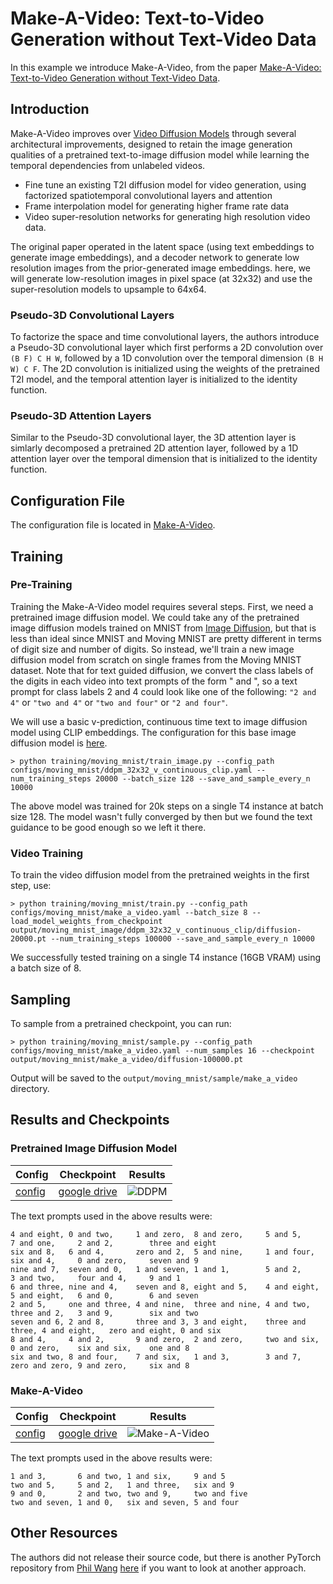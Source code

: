 # Make-A-Video: Text-to-Video Generation without Text-Video Data

In this example we introduce Make-A-Video, from the paper [Make-A-Video: Text-to-Video Generation without Text-Video Data](https://arxiv.org/abs/2209.14792).

## Introduction

Make-A-Video improves over [Video Diffusion Models](https://arxiv.org/abs/2204.03458) through several architectural improvements, designed to retain the image generation qualities of a pretrained text-to-image diffusion model while learning the temporal dependencies from unlabeled videos.

- Fine tune an existing T2I diffusion model for video generation, using factorized spatiotemporal convolutional layers and attention
- Frame interpolation model for generating higher frame rate data
- Video super-resolution networks for generating high resolution video data.

The original paper operated in the latent space (using text embeddings to generate image embeddings), and a decoder network to generate low resolution images from the prior-generated image embeddings. here, we will generate low-resolution images in pixel space (at 32x32) and use the super-resolution models to upsample to 64x64.

### Pseudo-3D Convolutional Layers

To factorize the space and time convolutional layers, the authors introduce a Pseudo-3D convolutional layer which first performs a 2D convolution over `(B F) C H W`, followed by a 1D convolution over the temporal dimension `(B H W) C F`. The 2D convolution is initialized using the weights of the pretrained T2I model, and the temporal attention layer is initialized to the identity function.

### Pseudo-3D Attention Layers

Similar to the Pseudo-3D convolutional layer, the 3D attention layer is simlarly decomposed
a pretrained 2D attention layer, followed by a 1D attention layer over the temporal dimension
that is initialized to the identity function.

## Configuration File

The configuration file is located in [Make-A-Video](https://github.com/swookey-thinky/video_diffusion/blob/main/configs/moving_mnist/make_a_video.yaml).

## Training

### Pre-Training
Training the Make-A-Video model requires several steps. First, we need a pretrained image diffusion model. We could take any of the pretrained image diffusion models trained on MNIST from [Image Diffusion](https://github.com/swookey-thinky/image_diffusion), but that is less than ideal since MNIST and Moving MNIST are pretty different in terms of digit size and number of digits. So instead, we'll train a new image diffusion model from scratch on single frames from the Moving MNIST dataset. Note that for text guided diffusion, we convert the class labels of the digits in each video into text prompts of the form "<first digit> and <second digit>", so a text prompt for class labels 2 and 4 could look like one of the following: `"2 and 4"` or `"two and 4"` or `"two and four"` or `"2 and four"`.

We will use a basic v-prediction, continuous time text to image diffusion model using CLIP embeddings. The configuration for this base image diffusion model is [here](https://github.com/swookey-thinky/video_diffusion/blob/main/configs/moving_mnist/ddpm_32x32_v_continuous_clip.yaml).

```
> python training/moving_mnist/train_image.py --config_path configs/moving_mnist/ddpm_32x32_v_continuous_clip.yaml --num_training_steps 20000 --batch_size 128 --save_and_sample_every_n 10000
```

The above model was trained for 20k steps on a single T4 instance at batch size 128. The model wasn't fully converged by then but we found the text guidance to be good enough so we left it there. 

### Video Training

To train the video diffusion model from the pretrained weights in the first step, use:

```
> python training/moving_mnist/train.py --config_path configs/moving_mnist/make_a_video.yaml --batch_size 8 --load_model_weights_from_checkpoint output/moving_mnist_image/ddpm_32x32_v_continuous_clip/diffusion-20000.pt --num_training_steps 100000 --save_and_sample_every_n 10000
```

We successfully tested training on a single T4 instance (16GB VRAM) using a batch size of 8.

## Sampling

To sample from a pretrained checkpoint, you can run:

```
> python training/moving_mnist/sample.py --config_path configs/moving_mnist/make_a_video.yaml --num_samples 16 --checkpoint output/moving_mnist/make_a_video/diffusion-100000.pt
```

Output will be saved to the `output/moving_mnist/sample/make_a_video` directory.

## Results and Checkpoints

### Pretrained Image Diffusion Model

| Config | Checkpoint | Results
| ------ | ---------- | -------
| [config](https://github.com/swookey-thinky/video_diffusion/blob/main/configs/moving_mnist/ddpm_32x32_v_continuous_clip.yaml) | [google drive](https://drive.google.com/file/d/18dw8zw63o9pI9FRPqnDVEdYXINBs_itV/view?usp=sharing) | ![DDPM](https://drive.google.com/uc?export=view&id=1hyWEkqtHfMSN0g8F0uRcubixIcB9BXCJ)


The text prompts used in the above results were:

```
4 and eight, 0 and two,     1 and zero,  8 and zero,     5 and 5,         7 and one,     2 and 2,        three and eight 
six and 8,   6 and 4,       zero and 2,  5 and nine,     1 and four,      six and 4,     0 and zero,     seven and 9 
nine and 7,  seven and 0,   1 and seven, 1 and 1,        5 and 2,         3 and two,     four and 4,     9 and 1 
6 and three, nine and 4,    seven and 8, eight and 5,    4 and eight,     5 and eight,   6 and 0,        6 and seven 
2 and 5,     one and three, 4 and nine,  three and nine, 4 and two,       three and 2,   3 and 9,        six and two 
seven and 6, 2 and 8,       three and 3, 3 and eight,    three and three, 4 and eight,   zero and eight, 0 and six 
8 and 4,     4 and 2,       9 and zero,  2 and zero,     two and six,     0 and zero,    six and six,    one and 8 
six and two, 8 and four,    7 and six,   1 and 3,        3 and 7,         zero and zero, 9 and zero,     six and 8 
```

### Make-A-Video

| Config | Checkpoint | Results
| ------ | ---------- | -------
| [config](https://github.com/swookey-thinky/video_diffusion/blob/main/configs/moving_mnist/make_a_video.yaml) | [google drive](https://drive.google.com/file/d/1dlPlZd3K77TWv_ihmV-JuLtzSxpyMM-S/view?usp=sharing) | ![Make-A-Video](https://drive.google.com/uc?export=view&id=1dm4H7lsliib4KW-4T4DJeiFLRi2Ph2JD)

The text prompts used in the above results were:

```
1 and 3,       6 and two, 1 and six,     9 and 5 
two and 5,     5 and 2,   1 and three,   six and 9 
9 and 0,       2 and two, two and 9,     two and five 
two and seven, 1 and 0,   six and seven, 5 and four 
```

## Other Resources

The authors did not release their source code, but there is another PyTorch repository from [Phil Wang](https://github.com/lucidrains) [here](https://github.com/lucidrains/make-a-video-pytorch) if you want to look at another approach.
